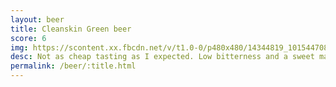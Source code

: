 ```yaml
---
layout: beer
title: Cleanskin Green beer
score: 6
img: https://scontent.xx.fbcdn.net/v/t1.0-0/p480x480/14344819_10154470803348745_8611392715725012151_n.jpg?oh=86acb1f55a27d6cc8831d55dd22f23e7&oe=583C1BB8
desc: Not as cheap tasting as I expected. Low bitterness and a sweet malt profile make it fairly drinkable
permalink: /beer/:title.html
---
```

